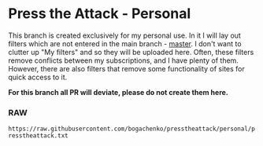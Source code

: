 # Press the Attack - Personal

This branch is created exclusively for my personal use. In it I will lay out filters which are not entered in the main branch - [master](https://github.com/bogachenko/presstheattack/tree/master). I don't want to clutter up "My filters" and so they will be uploaded here. Often, these filters remove conflicts between my subscriptions, and I have plenty of them. However, there are also filters that remove some functionality of sites for quick access to it.

**For this branch all PR will deviate, please do not create them here.**

### RAW

`https://raw.githubusercontent.com/bogachenko/presstheattack/personal/presstheattack.txt`
